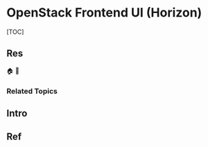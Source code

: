 # OpenStack Frontend UI (Horizon)

[TOC]



## Res
🏠 
🚧 


### Related Topics



## Intro



## Ref
